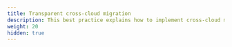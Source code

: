 ```yaml
---
title: Transparent cross-cloud migration
description: This best practice explains how to implement cross-cloud migration of applications, and is suitable for application operation and maintenance personnel.
weight: 20
hidden: true
---
```


